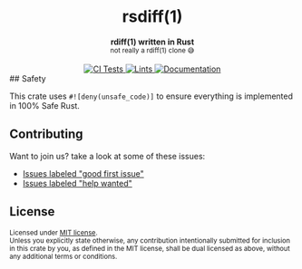 <h1 align="center">rsdiff(1)</h1>
<div align="center">
  <strong>
    rdiff(1) written in Rust
  </strong>
  <br/>
  <sup>not really a rdiff(1) clone 😅</sup>
</div>
<br />
<!-- BADGES -->
<div align="center">
  <a href="https://github.com/shekohex/rsdiff">
    <img src="https://github.com/shekohex/rsdiff/workflows/Tests/badge.svg"
      alt="CI Tests" />
  </a>
   <a href="https://github.com/shekohex/rsdiff">
    <img src="https://github.com/shekohex/rsdiff/workflows/Nightly%20lints/badge.svg"
      alt="Lints" />
  </a>
  <a href="https://shadykhalifa.me/rsdiff/rsdiff">
    <img src="https://img.shields.io/badge/docs-0.1.0-blue"
      alt="Documentation" />
  </a>
</div>
## Safety

This crate uses `#![deny(unsafe_code)]` to ensure everything is implemented in
100% Safe Rust.

## Contributing

Want to join us? take a look at some of these issues:

- [Issues labeled "good first issue"][good-first-issue]
- [Issues labeled "help wanted"][help-wanted]

[good-first-issue]: https://github.com/shekohex/rsdiff/labels/good%20first%20issue
[help-wanted]: https://github.com/shekohex/rsdiff/labels/help%20wanted

## License

<sup>
Licensed under <a href="LICENSE">MIT license</a>.
</sup>

<br/>

<sub>
Unless you explicitly state otherwise, any contribution intentionally submitted
for inclusion in this crate by you, as defined in the MIT license, shall
be dual licensed as above, without any additional terms or conditions.
</sub>
